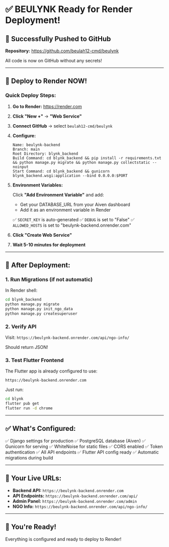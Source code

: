 # ✅ BEULYNK Ready for Render Deployment!

## 🎉 Successfully Pushed to GitHub

**Repository:** https://github.com/beulah12-cmd/beulynk

All code is now on GitHub without any secrets!

---

## 🚀 Deploy to Render NOW!

### Quick Deploy Steps:

1. **Go to Render:** https://render.com
2. **Click "New +"** → **"Web Service"**
3. **Connect GitHub** → select `beulah12-cmd/beulynk`
4. **Configure:**
   ```
   Name: beulynk-backend
   Branch: main
   Root Directory: blynk_backend
   Build Command: cd blynk_backend && pip install -r requirements.txt && python manage.py migrate && python manage.py collectstatic --noinput
   Start Command: cd blynk_backend && gunicorn blynk_backend.wsgi:application --bind 0.0.0.0:$PORT
   ```
5. **Environment Variables:**
   
   Click **"Add Environment Variable"** and add:
   
   - Get your DATABASE_URL from your Aiven dashboard
   - Add it as an environment variable in Render
   
   ✅ `SECRET_KEY` is auto-generated
   ✅ `DEBUG` is set to "False"
   ✅ `ALLOWED_HOSTS` is set to "beulynk-backend.onrender.com"

6. **Click "Create Web Service"**
7. **Wait 5-10 minutes for deployment**

---

## 📝 After Deployment:

### 1. Run Migrations (if not automatic)

In Render shell:
```bash
cd blynk_backend
python manage.py migrate
python manage.py init_ngo_data
python manage.py createsuperuser
```

### 2. Verify API

Visit: `https://beulynk-backend.onrender.com/api/ngo-info/`

Should return JSON!

### 3. Test Flutter Frontend

The Flutter app is already configured to use:
```
https://beulynk-backend.onrender.com
```

Just run:
```bash
cd blynk
flutter pub get
flutter run -d chrome
```

---

## ✅ What's Configured:

✅ Django settings for production
✅ PostgreSQL database (Aiven)
✅ Gunicorn for serving
✅ WhiteNoise for static files
✅ CORS enabled
✅ Token authentication
✅ All API endpoints
✅ Flutter API config ready
✅ Automatic migrations during build

---

## 🎯 Your Live URLs:

- **Backend API:** `https://beulynk-backend.onrender.com`
- **API Endpoints:** `https://beulynk-backend.onrender.com/api/`
- **Admin Panel:** `https://beulynk-backend.onrender.com/admin`
- **NGO Info:** `https://beulynk-backend.onrender.com/api/ngo-info/`

---

## 🎉 You're Ready!

Everything is configured and ready to deploy to Render!
